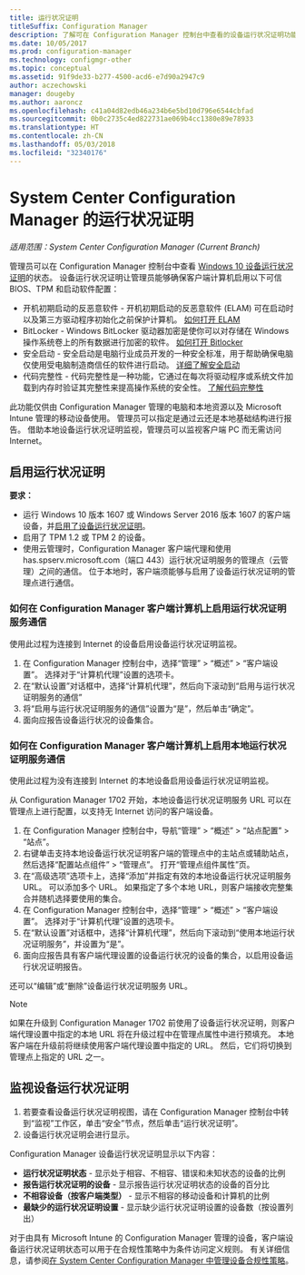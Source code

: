 ```yaml
---
title: 运行状况证明
titleSuffix: Configuration Manager
description: 了解可在 Configuration Manager 控制台中查看的设备运行状况证明功能。
ms.date: 10/05/2017
ms.prod: configuration-manager
ms.technology: configmgr-other
ms.topic: conceptual
ms.assetid: 91f9de33-b277-4500-acd6-e7d90a2947c9
author: aczechowski
manager: dougeby
ms.author: aaroncz
ms.openlocfilehash: c41a04d82edb46a234b6e5bd10d796e6544cbfad
ms.sourcegitcommit: 0b0c2735c4ed822731ae069b4cc1380e89e78933
ms.translationtype: HT
ms.contentlocale: zh-CN
ms.lasthandoff: 05/03/2018
ms.locfileid: "32340176"
---
```

# <a name="health-attestation-for-system-center-configuration-manager"></a>System Center Configuration Manager 的运行状况证明

*适用范围：System Center Configuration Manager (Current Branch)*

管理员可以在 Configuration Manager 控制台中查看 [Windows 10 设备运行状况证明](https://technet.microsoft.com/library/mt592023.aspx)的状态。  设备运行状况证明让管理员能够确保客户端计算机启用以下可信 BIOS、TPM 和启动软件配置：  

-   开机初期启动的反恶意软件 - 开机初期启动的反恶意软件 (ELAM) 可在启动时以及第三方驱动程序初始化之前保护计算机。 [如何打开 ELAM](https://gallery.technet.microsoft.com/How-to-turn-on-Early-84552ec5)  
-   BitLocker - Windows BitLocker 驱动器加密是使你可以对存储在 Windows 操作系统卷上的所有数据进行加密的软件。  [如何打开 Bitlocker](https://gallery.technet.microsoft.com/How-to-turn-on-BitLocker-34294d3d)  
-   安全启动 - 安全启动是电脑行业成员开发的一种安全标准，用于帮助确保电脑仅使用受电脑制造商信任的软件进行启动。 [详细了解安全启动](https://technet.microsoft.com/library/hh824987.aspx)  
-   代码完整性 - 代码完整性是一种功能，它通过在每次将驱动程序或系统文件加载到内存时验证其完整性来提高操作系统的安全性。 [了解代码完整性](https://technet.microsoft.com/library/dd348642.aspx)  

此功能仅供由 Configuration Manager 管理的电脑和本地资源以及 Microsoft Intune 管理的移动设备使用。 管理员可以指定是通过云还是本地基础结构进行报告。 借助本地设备运行状况证明监视，管理员可以监视客户端 PC 而无需访问 Internet。

## <a name="enable-health-attestation"></a>启用运行状况证明

 **要求：**  

-   运行 Windows 10 版本 1607 或 Windows Server 2016 版本 1607 的客户端设备，并[启用了设备运行状况证明](https://technet.microsoft.com/windows-server-docs/security/device-health-attestation)。
-   启用了 TPM 1.2 或 TPM 2 的设备。
-   使用云管理时，Configuration Manager 客户端代理和使用 has.spserv.microsoft.com（端口 443）运行状况证明服务的管理点（云管理）之间的通信。 位于本地时，客户端须能够与启用了设备运行状况证明的管理点进行通信。

### <a name="how-to-enable-health-attestation-service-communication-on-configuration-manager-client-computers"></a>如何在 Configuration Manager 客户端计算机上启用运行状况证明服务通信

使用此过程为连接到 Internet 的设备启用设备运行状况证明监视。

1.  在 Configuration Manager 控制台中，选择“管理” > “概述” > “客户端设置”。  选择对于“计算机代理”设置的选项卡。  
2.  在“默认设置”对话框中，选择“计算机代理”，然后向下滚动到“启用与运行状况证明服务的通信”  
3.  将“启用与运行状况证明服务的通信”设置为“是”，然后单击“确定”。  
4. 面向应报告设备运行状况的设备集合。

### <a name="how-to-enable-on-premises-health-attestation-service-communication-on-configuration-manager-client-computers"></a>如何在 Configuration Manager 客户端计算机上启用本地运行状况证明服务通信
使用此过程为没有连接到 Internet 的本地设备启用设备运行状况证明监视。

从 Configuration Manager 1702 开始，本地设备运行状况证明服务 URL 可以在管理点上进行配置，以支持无 Internet 访问的客户端设备。

1. 在 Configuration Manager 控制台中，导航“管理” > “概述” > “站点配置” > “站点”。
2. 右键单击支持本地设备运行状况证明客户端的管理点中的主站点或辅助站点，然后选择“配置站点组件” > “管理点”。 打开“管理点组件属性”页。
3. 在“高级选项”选项卡上，选择“添加”并指定有效的本地设备运行状况证明服务 URL。 可以添加多个 URL。 如果指定了多个本地 URL，则客户端接收完整集合并随机选择要使用的集合。
4.  在 Configuration Manager 控制台中，选择“管理” > “概述” > “客户端设置”。  选择对于“计算机代理”设置的选项卡。  
5.  在“默认设置”对话框中，选择“计算机代理”，然后向下滚动到“使用本地运行状况证明服务”，并设置为“是”。
6. 面向应报告具有客户端代理设置的设备运行状况的设备的集合，以启用设备运行状况证明报告。

还可以“编辑”或“删除”设备运行状况证明服务 URL。

> [!NOTE]
> 如果在升级到 Configuration Manager 1702 前使用了设备运行状况证明，则客户端代理设置中指定的本地 URL 将在升级过程中在管理点属性中进行预填充。 本地客户端在升级前将继续使用客户端代理设置中指定的 URL。 然后，它们将切换到管理点上指定的 URL 之一。

## <a name="monitor-device-health-attestation"></a>监视设备运行状况证明

1.  若要查看设备运行状况证明视图，请在 Configuration Manager 控制台中转到“监视”工作区，单击“安全”节点，然后单击“运行状况证明”。  
2.  设备运行状况证明会进行显示。  

Configuration Manager 设备运行状况证明显示以下内容：  

-   **运行状况证明状态** - 显示处于相容、不相容、错误和未知状态的设备的比例  
-   **报告运行状况证明的设备** - 显示报告运行状况证明状态的设备的百分比  
-   **不相容设备（按客户端类型）** - 显示不相容的移动设备和计算机的比例  
-   **最缺少的运行状况证明设置** - 显示缺少运行状况证明设置的设备数（按设置列出）

对于由具有 Microsoft Intune 的 Configuration Manager 管理的设备，客户端设备运行状况证明状态可以用于在合规性策略中为条件访问定义规则。 有关详细信息，请参阅[在 System Center Configuration Manager 中管理设备合规性策略](/sccm/protect/deploy-use/device-compliance-policies)。  
